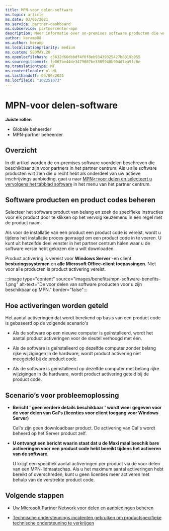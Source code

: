 ```yaml
---
title: MPN-voor delen-software
ms.topic: article
ms.date: 03/05/2021
ms.service: partner-dashboard
ms.subservice: partnercenter-mpn
description: Meer informatie over on-premises software producten die worden aangeboden als Microsoft Partner Network (MPN)-voor delen
author: keramp88
ms.author: keramp
ms.localizationpriority: medium
ms.custom: SEOMAY.20
ms.openlocfilehash: c3632d66dbbdf4f0f8eb93439325427b8319b955
ms.sourcegitcommit: fe867be44de3479607be3309940b904d7ea9fc6e
ms.translationtype: MT
ms.contentlocale: nl-NL
ms.lasthandoff: 03/06/2021
ms.locfileid: "102251073"
---
```

# <a name="mpn-benefits---software"></a>MPN-voor delen-software

**Juiste rollen**

- Globale beheerder
- MPN-partner beheerder

## <a name="overview"></a>Overzicht

In dit artikel worden de on-premises software voordelen beschreven die beschikbaar zijn voor partners in het partner centrum. Als u alle software producten wilt zien die u recht hebt als onderdeel van uw actieve inschrijvings aanbieding, gaat u naar  [MPN>-voor delen en selecteert u vervolgens het tabblad software](https://partner.microsoft.com/dashboard/mpn/membership/benefits/software) in het menu van het partner centrum.  

## <a name="manage-software-products-and-product-keys"></a>Software producten en product codes beheren

Selecteer het software product van belang en zoek de specifieke instructies voor elk product door te klikken op het vervolg keuzemenu in een regel met de product naam.

Als voor de installatie van een product een product code is vereist, wordt u tijdens het installatie proces gevraagd om een product code in te voeren. U kunt uit hetzelfde deel venster in het partner centrum halen waar u de software versie hebt gekozen die u wilt downloaden.

Product activering is vereist voor **Windows Server** -en client **besturingssystemen** en **alle Microsoft Office-client toepassingen**. Niet voor alle producten is product activering vereist.

:::image type="content" source="images/benefits/mpn-software-benefits-1.png" alt-text="De voor delen van software producten voor u zijn beschikbaar op MPN." border="false":::

## <a name="how-activations-are-counted"></a>Hoe activeringen worden geteld

Het aantal activeringen dat wordt berekend op basis van een product code is gebaseerd op de volgende scenario's

- Als de software op een nieuwe computer is geïnstalleerd, wordt het aantal product activeringen voor de sleutel verhoogd met één.
 
- Als de software is geïnstalleerd op dezelfde computer zonder belang rijke wijzigingen in de hardware, wordt product activering niet meegeteld bij de product code.

- Als de software is geïnstalleerd op dezelfde computer met belang rijke wijzigingen in de hardware, wordt product activering geteld bij de product code.

## <a name="troubleshooting-scenarios"></a>Scenario’s voor probleemoplossing

- **Bericht ' geen verdere details beschikbaar ' wordt weer gegeven voor de voor delen van Cal's (licenties voor client toegang voor Windows Server)**

    Cal's zijn geen downloadbaar product. De activering van Cal's wordt beheerd op het Server product zelf.

- **U ontvangt een bericht waarin staat dat u de Maxi maal beschik bare activeringen voor een product code hebt bereikt tijdens het activeren van de software.**

    U krijgt een specifiek aantal activeringen per product via de voor delen van een MPN-lidmaatschap. Als u het maximum aantal activeringen hebt bereikt of overschreden, kunt u geen licenties meer activeren met behulp van de verstrekte product code.


 ## <a name="next-steps"></a>Volgende stappen

- [Uw Microsoft Partner Network voor delen en aanbiedingen beheren](manage-your-partner-network-benefits.md)

- [Technische ondersteunings incidenten gebruiken om productspecifieke technische ondersteuning te verkrijgen](mpn-benefits-technical-support.md)



